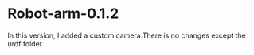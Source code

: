 # Robot-arm-0.1.2
In this version, I added a custom camera.There is no changes except the urdf folder.
